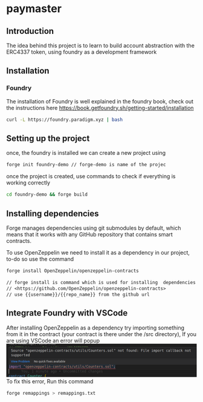 # paymaster

## Introduction
The idea behind this project is to learn to build account abstraction with the ERC4337 token, using foundry as a development framework

## Installation
### Foundry
The installation of Foundry is well explained in the foundry book, check out the instructions here https://book.getfoundry.sh/getting-started/installation
```bash
curl -L https://foundry.paradigm.xyz | bash
```

## Setting up the project
once, the foundry is installed we can create a new project using
```bash
forge init foundry-demo // forge-demo is name of the projec
```
once the project is created, use commands to check if everything is working correctly
```bash
cd foundry-demo && forge build
```

## Installing dependencies
Forge manages dependencies using git submodules by default, which means that it works with any GitHub repository that contains smart contracts.

To use OpenZeppelin we need to install it as a dependency in our project, to-do so use the command
```bash
forge install OpenZeppelin/openzeppelin-contracts
```
```
// forge install is command which is used for installing  dependencies 
// <https://github.com/OpenZeppelin/openzeppelin-contracts>
// use {{username}}/{{repo_name}} from the github url
```

## Integrate Foundry with VSCode
After installing OpenZeppelin as a dependency try importing something from it in the contract (your contract is there under the /src directory), If you are using VSCode an error will popup
![Alt text](image.png)
To fix this error, Run this command
```bash
forge remappings > remappings.txt
```